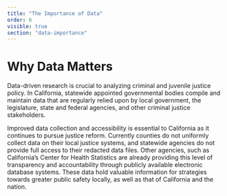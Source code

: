 ```yaml
---
title: "The Importance of Data"
order: 6
visible: true
section: "data-importance"
---
```


# Why Data Matters 

Data-driven research is crucial to analyzing criminal and juvenile justice policy. In California, statewide appointed governmental bodies compile and maintain data that are regularly relied upon by local government, the legislature, state and federal agencies, and other criminal justice stakeholders.

Improved data collection and accessibility is essential to California as it continues to pursue justice reform. Currently counties do not uniformly collect data on their local justice systems, and statewide agencies do not provide full access to their redacted data files. Other agencies, such as California’s Center for Health Statistics are already providing this level of transparency and accountability through publicly available electronic database systems. These data hold valuable information for strategies towards greater public safety locally, as well as that of California and the nation.
